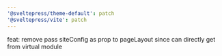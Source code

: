 ```yaml
---
'@sveltepress/theme-default': patch
'@sveltepress/vite': patch
---
```


feat: remove pass siteConfig as prop to pageLayout since can directly get from virtual module
